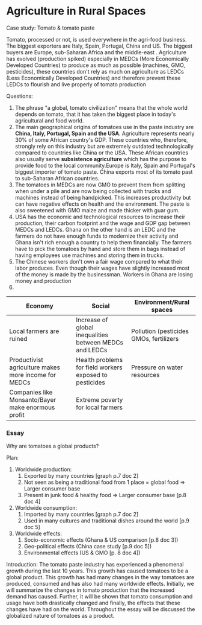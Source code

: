 # Agriculture in Rural Spaces

Case study: Tomato & tomato paste

Tomato, processed or not, is used everywhere in the agri-food business. The biggest exporters are Italy, Spain, Portugal, China and US. The biggest buyers are Europe, sub-Saharan Africa and the middle-east . Agriculture has evolved (production spiked) especially in MEDCs (More Economically Developed Countries) to produce as much as possible (machines, GMO, pesticides), these countries don't rely as much on agriculture as LEDCs (Less Economically Developed Countries) and therefore prevent these LEDCs to flourish and live properly of tomato production 

Questions:
1. The phrase "a global, tomato civilization" means that the whole world depends on tomato, that it has taken the biggest place in today's agricultural and food world.
2. The main geographical origins of tomatoes use in the paste industry are **China, Italy, Portugal, Spain and the USA**. Agriculture represents nearly 30% of some African country's GDP. These countries who, therefore, strongly rely on this industry but are extremely outdated technologically compared to countries like China or the USA. These African countries also usually serve **subsistence agriculture** which has the purpose to provide food to the local community.Europe is Italy, Spain and Portugal's biggest importer of tomato paste. China exports most of its tomato past to sub-Saharan African countries.
3. The tomatoes in MEDCs are now GMO to prevent them from splitting when under a pile and are now being collected with trucks and machines instead of being handpicked. This increases productivity but can have negative effects on health and the environment. The paste is also sweetened with GMO maize and made thicker with guar gum.
4. USA has the economic and technological resources to increase their production, their carbon footprint and the wage and GDP gap between MEDCs and LEDCs. Ghana on the other hand is an LEDC and the farmers do not have enough funds to modernize their activity and Ghana isn't rich enough a country to help them financially. The farmers have to pick the tomatoes by hand and store them in bags instead of having employees use machines and storing them in trucks.
5. The Chinese workers don't own a fair wage compared to what their labor produces. Even though their wages have slightly increased most of the money is made by the businessman. Workers in Ghana are losing money and production 
6. 
|Economy  |Social  |Environment/Rural spaces  |
|---------|---------|---------|
|Local farmers are ruined|Increase of global inequalities between MEDCs and LEDCs|Pollution (pesticides GMOs, fertilizers|
|Productivist agriculture makes more income for MEDCs     |Health problems for field workers exposed to pesticides|Pressure on water resources|
|Companies like Monsanto/Bayer make enormous profit|Extreme poverty for local farmers||

### Essay

Why are tomatoes a global products?

Plan:
1. Worldwide production:
   1. Exported by many countries [graph p.7 doc 2]
   2. Not seen as being a traditional food from 1 place = global food => Larger consumer base
   3. Present in junk food & healthy food => Larger consumer base [p.8 doc 4]
2. Worldwide consumption:
   1. Imported by many countries [graph p.7 doc 2]
   2. Used in many cultures and traditional dishes around the world [p.9 doc 5]
3. Worldwide effects:
   1. Socio-economic effects (Ghana & US comparison [p.8 doc 3])
   2. Geo-political effects (China case study [p.9 doc 5])
   3. Environmental effects (US & GMO [p. 8 doc 4])
   


Introduction:
The tomato paste industry has experienced a phenomenal growth during the last 10 years. This growth has caused tomatoes to be a global product. This growth has had many changes in the way tomatoes are produced, consumed and has also had many worldwide effects. Initially, we will summarize the changes in tomato production that the increased demand has caused. Further, it will be shown that tomato consumption and usage have both drastically changed and finally, the effects that these changes have had on the world. Throughout the essay will be discussed the globalized nature of tomatoes as a product.